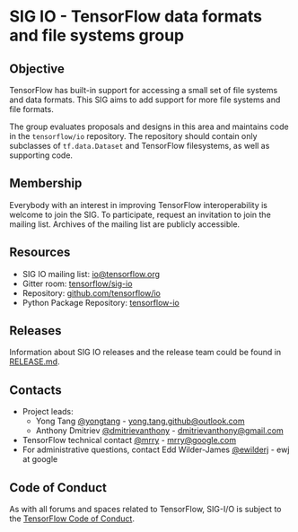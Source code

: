 # SIG IO - TensorFlow data formats and file systems group

## Objective

TensorFlow has built-in support for accessing a small set of file systems and
data formats. This SIG aims to add support for more file systems and file
formats.

The group evaluates proposals and designs in this area and maintains code in the
`tensorflow/io` repository. The repository should contain only subclasses of
`tf.data.Dataset` and TensorFlow filesystems, as well as supporting code.

## Membership

Everybody with an interest in improving TensorFlow interoperability is welcome
to join the SIG. To participate, request an invitation to join the mailing list.
Archives of the mailing list are publicly accessible.

## Resources

* SIG IO  mailing list: [io@tensorflow.org](https://groups.google.com/a/tensorflow.org/forum/#!forum/io)
* Gitter room: [tensorflow/sig-io](https://gitter.im/tensorflow/sig-io)
* Repository: [github.com/tensorflow/io](https://github.com/tensorflow/io)
* Python Package Repository: [tensorflow-io](https://pypi.org/project/tensorflow-io)

## Releases

Information about SIG IO releases and the release team could be found in [RELEASE.md](RELEASE.md).

## Contacts

* Project leads:
  - Yong Tang [@yongtang](https://github.com/yongtang) - yong.tang.github@outlook.com
  - Anthony Dmitriev [@dmitrievanthony](https://github.com/dmitrievanthony) - dmitrievanthony@gmail.com
* TensorFlow technical contact [@mrry](https://github.com/mrry) - mrry@google.com
* For administrative questions, contact Edd Wilder-James
  [@ewilderj](https://github.com/ewilderj) - ewj at google

## Code of Conduct

As with all forums and spaces related to TensorFlow, SIG-I/O is subject to the [TensorFlow Code of Conduct](https://github.com/tensorflow/tensorflow/blob/master/CODE_OF_CONDUCT.md).
